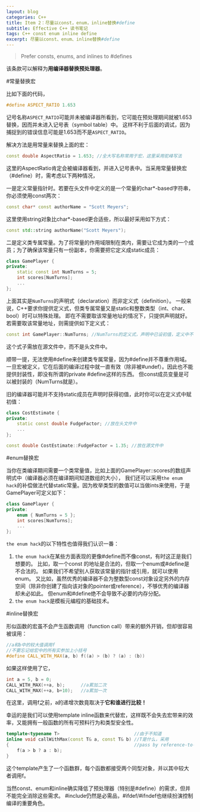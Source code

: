 ```yaml
---
layout: blog
categories: C++
title: Item 2：尽量以const，enum，inline替换#define
subtitle: Effective C++ 读书笔记
tags: C++ const enum inline define
excerpt: 尽量以const、enum、inline替换#define
---
```


> Prefer consts, enums, and inlines to #defines

该条款可以解释为**用编译器替换预处理器**。

#常量替换宏

比如下面的代码，

```cpp
#define ASPECT_RATIO 1.653
```

记号名称`ASPECT_RATIO`可能并未被编译器所看到，它可能在预处理期间就被1.653替换，因而并未进入记号表（symbol table）中。
这样不利于后面的调试，因为捕捉到的错误信息可能是1.653而不是`ASPECT_RATIO`。

解决方法是用常量来替换上面的宏：

```cpp
const double AspectRatio = 1.653; //全大写名称常用于宏，这里采用驼峰写法
```

这里的AspectRatio肯定会被编译器看到，并进入记号表中。当采用常量替换宏（#define）时，需考虑以下两种情况，

一是定义常量指针时。若要在头文件中定义的是一个常量的char\*-based字符串，你必须使用const两次：

```cpp
const char* const authorName = "Scott Meyers";
```

这里使用string对象比char\*-based更合适些，所以最好采用如下方式：

```cpp
const std::string authorName("Scott Meyers");
```

二是定义类专属常量。为了将常量的作用域限制在类内，需要让它成为类的一个成员；为了确保该常量只有一份副本，你需要把它定义成static成员：

```cpp
class GamePlayer {
private:
    static const int NumTurns = 5;
    int scores[NumTurns];
    ...
};
```

上面其实是`NumTurns`的声明式（declaration）而非定义式（definition）。
一般来说，C++要求你提供定义式，但类专属常量又是static和整数类型（int、char、bool）时可以特殊处理。
即在不需要取该常量地址的情况下，只提供声明就好。若需要取该常量地址，则需提供如下定义式：

```cpp
const int GamePlayer::NumTurns; //NumTurns的定义式，声明中已设初值，定义中不可以再设初值
```
这个式子需放在源文件中，而不是头文件中。

顺带一提，无法使用#define来创建类专属常量，因为#define并不尊重作用域。
一旦宏被定义，它在后面的编译过程中就一直有效（除非被#undef）。因此也不能提供封装性，即没有所谓的private #define这样的东西。
但const成员变量是可以被封装的（NumTurns就是）。

旧的编译器可能并不支持static成员在声明时获得初值，此时你可以在定义式中赋初值：

```cpp
class CostEstimate {
private:
    static const double FudgeFactor; //放在头文件中
    ...
};

const double CostEstimate::FudgeFactor = 1.35; //放在源文件中
```

#enum替换宏

当你在类编译期间需要一个类常量值，比如上面的GamePlayer::scores的数组声明式中（编译器必须在编译期间知道数组的大小），
我们还可以采用`the enum hack`的补偿做法代替static常量。因为枚举类型的数值可以当做ints来使用，于是GamePlayer可定义如下：

```cpp
class GamePlayer {
private:
    enum { NumTurns = 5 };
    int scores[NumTurns];
    ...
};
```

`the enum hack`的以下特性也值得我们认识一番：

1. `the enum hack`在某些方面表现的更像#define而不像const，有时这正是我们想要的。
比如，取一个const 的地址是合法的，但取一个enum或#define是不合法的。
如果我们不希望别人获取该常量的指针或引用，就可以使用enum。
又比如，虽然优秀的编译器不会为整数型const对象设定另外的内存空间（除非你创建了指向该对象的pointer或reference），不够优秀的编译器却未必如此。
但enum和#define绝不会导致不必要的内存分配。
2. `the enum hack`是模板元编程的基础技术。 

#inline替换宏

形似函数的宏虽不会产生函数调用（function call）带来的额外开销，但却很容易被误用：

```cpp
//a和b中的较大值调用f
//不要忘记给宏中的所有实参加上小括号
#define CALL_WITH_MAX(a, b) f((a) > (b) ? (a) : (b)) 
```

如果这样使用了它，

```cpp
int a = 5, b = 0;
CALL_WITH_MAX(++a, b);      //a累加二次
CALL_WITH_MAX(++a, b+10);   //a累加一次
```

在这里，调用f之前，a的递增次数竟取决于**它和谁进行比较！**

幸运的是我们可以使用template inline函数来代替宏，这样既不会失去宏带来的效率，又能拥有一般函数的所有可预料行为和类型安全性。

```cpp
template<typename T>                            //由于不知道
inline void callWithMax(const T& a, const T& b) //T是什么，采用
{                                               //pass by reference-to-const
    f(a > b ? a : b);
}
```

这个template产生了一个函数群，每个函数都接受两个同型对象，并以其中较大者调用f。

当然const、enum和inline确实降低了预处理器（特别是#define）的需求，但并不能完全消除这些需求。
\#include仍然是必需品，#ifdef/#ifndef也继续扮演控制编译的重要角色。

